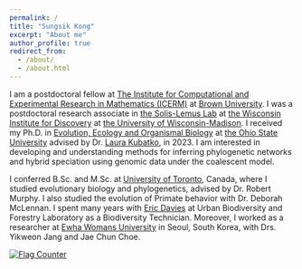 ```yaml
---
permalink: /
title: "Sungsik Kong"
excerpt: "About me"
author_profile: true
redirect_from: 
  - /about/
  - /about.html
---
```


<p>I am a postdoctoral fellow at <a href="https://icerm.brown.edu">The Institute for Computational and Experimental Research in Mathematics (ICERM)</a> at <a href="https://www.brown.edu">Brown University</a>. I was a postdoctoral research associate in <a href="https://solislemuslab.github.io">the Solis-Lemus Lab</a> at <a href="https://wid.wisc.edu">the Wisconsin Institute for Discovery</a> at <a href="https://www.wisc.edu">the University of Wisconsin-Madison</a>. I received my Ph.D. in <a href="https://eeob.osu.edu">Evolution, Ecology and Organismal Biology</a> at <a href="https://www.osu.edu">the Ohio State University</a> advised by Dr. <a href="https://www.asc.ohio-state.edu/kubatko.2/">Laura Kubatko</a>, in 2023. I am interested in developing and understanding methods for inferring phylogenetic networks and hybrid speciation using genomic data under the coalescent model.</p> 

<p>I conferred B.Sc. and M.Sc. at <a href="https://www.utoronto.ca">University of Toronto</a>, Canada, where I studied evolutionary biology and phylogenetics, advised by Dr. Robert Murphy. I also studied the evolution of Primate behavior with Dr. Deborah McLennan. I spent many years with <a href="http://ericdavies.ca">Eric Davies</a> at Urban Biodiversity and Forestry Laboratory as a Biodiversity Technician. Moreover, I worked as a researcher at <a href="http://www.ewha.ac.kr">Ewha Womans University</a> in Seoul, South Korea, with Drs. Yikweon Jang and Jae Chun Choe.</p>

<a href="https://info.flagcounter.com/tkmB"><img src="https://s05.flagcounter.com/count/tkmB/bg_FFFFFF/txt_000000/border_CCCCCC/columns_2/maxflags_20/viewers_0/labels_1/pageviews_1/flags_0/percent_0/" alt="Flag Counter" border="0"></a>